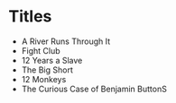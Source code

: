 # Titles

* A River Runs Through It
* Fight Club
* 12 Years a Slave
* The Big Short
* 12 Monkeys
* The Curious Case of Benjamin ButtonS